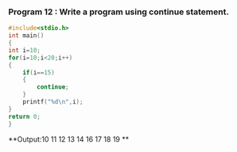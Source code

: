 ### Program 12 : Write a program using continue statement.
```c
#include<stdio.h>
int main()
{
int i=10;
for(i=10;i<20;i++)
{
	if(i==15)
	{
		continue;
	}
	printf("%d\n",i);
}
return 0;
}
```
**Output:10
11
12
13
14
16
17
18
19
**
